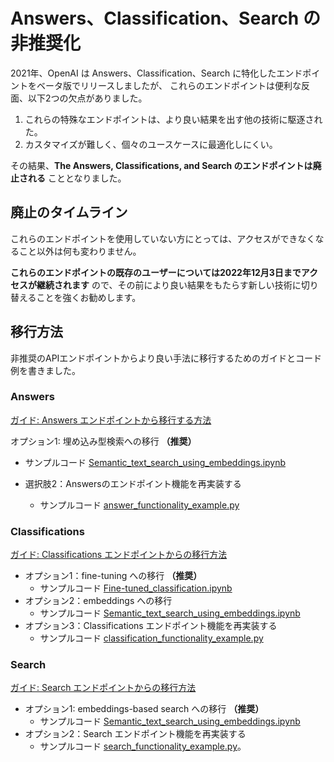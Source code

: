 # Answers、Classification、Search の非推奨化

2021年、OpenAI は Answers、Classification、Search に特化したエンドポイントをベータ版でリリースしましたが、
これらのエンドポイントは便利な反面、以下2つの欠点がありました。

1. これらの特殊なエンドポイントは、より良い結果を出す他の技術に駆逐された。
2. カスタマイズが難しく、個々のユースケースに最適化しにくい。

その結果、**The Answers, Classifications, and Search のエンドポイントは廃止される** こととなりました。

## 廃止のタイムライン

これらのエンドポイントを使用していない方にとっては、アクセスができなくなること以外は何も変わりません。

**これらのエンドポイントの既存のユーザーについては2022年12月3日までアクセスが継続されます** ので、その前により良い結果をもたらす新しい技術に切り替えることを強くお勧めします。

## 移行方法

非推奨のAPIエンドポイントからより良い手法に移行するためのガイドとコード例を書きました。

### Answers

[ガイド: Answers エンドポイントから移行する方法](https://help.openai.com/en/articles/6233728-answers-transition-guide)

オプション1: 埋め込み型検索への移行 **（推奨）**
  * サンプルコード [Semantic_text_search_using_embeddings.ipynb](../examples/Semantic_text_search_using_embeddings.ipynb)

* 選択肢2：Answersのエンドポイント機能を再実装する
  * サンプルコード [answer_functionality_example.py](answer_functionality_example.py)

### Classifications

[ガイド: Classifications エンドポイントからの移行方法](https://help.openai.com/en/articles/6272941-classifications-transition-guide)

* オプション1：fine-tuning への移行 **（推奨）**
  * サンプルコード [Fine-tuned_classification.ipynb](../examples/Fine-tuned_classification.ipynb)
* オプション2：embeddings への移行
  * サンプルコード [Semantic_text_search_using_embeddings.ipynb](../examples/Semantic_text_search_using_embeddings.ipynb)
* オプション3：Classifications エンドポイント機能を再実装する
  * サンプルコード [classification_functionality_example.py](classification_functionality_example.py)

### Search

[ガイド: Search エンドポイントからの移行方法](https://help.openai.com/en/articles/6272952-search-transition-guide)

* オプション1: embeddings-based search への移行 **（推奨）**
  * サンプルコード [Semantic_text_search_using_embeddings.ipynb](../examples/Semantic_text_search_using_embeddings.ipynb)
* オプション2：Search エンドポイント機能を再実装する
  * サンプルコード [search_functionality_example.py](search_functionality_example.py)。

<!--
# Deprecation of Answers, Classification, and Search

In 2021, OpenAI released specialized endpoints in beta for Answers, Classification, and Search.

While these specialized endpoints were convenient, they had two drawbacks:

1. These specialized endpoints were eclipsed by techniques that achieved better results.
2. These specialized endpoints were more difficult to customize and optimize for individual use cases.

As a result, **the Answers, Classifications, and Search endpoints are being deprecated.**

## Timeline of deprecation

For those who have not used these endpoints, nothing will change except that access will no longer be available.

**For existing users of these endpoints, access will continue until December 3, 2022.** Before that date, we strongly encourage developers to switch over to newer techniques which produce better results.

## How to transition

We've written guides and code examples for transitioning from the deprecated API endpoints to better methods.

### Answers

[Guide: How to transition off the Answers endpoint](https://help.openai.com/en/articles/6233728-answers-transition-guide)

* Option 1: transition to embeddings-based search **(recommended)**
  * Example code: [Semantic_text_search_using_embeddings.ipynb](../examples/Semantic_text_search_using_embeddings.ipynb)

* Option 2: reimplement Answers endpoint functionality
  * Example code: [answers_functionality_example.py](answers_functionality_example.py)

### Classification

[Guide: How to transition off the Classifications endpoint](https://help.openai.com/en/articles/6272941-classifications-transition-guide)

* Option 1: transition to fine-tuning **(recommended)**
  * Example code: [Fine-tuned_classification.ipynb](../examples/Fine-tuned_classification.ipynb)
* Option 2: transition to embeddings
  * Example code: [Semantic_text_search_using_embeddings.ipynb](../examples/Semantic_text_search_using_embeddings.ipynb)
* Option 3: reimplement Classifications endpoint functionality
  * Example code: [classification_functionality_example.py](classification_functionality_example.py)

### Search

[Guide: How to transition off the Search endpoint](https://help.openai.com/en/articles/6272952-search-transition-guide)

* Option 1: transition to embeddings-based search **(recommended)**
  * Example code: [Semantic_text_search_using_embeddings.ipynb](../examples/Semantic_text_search_using_embeddings.ipynb)
* Option 2: reimplement Search endpoint functionality
  * Example code: [search_functionality_example.py](search_functionality_example.py)
-->
